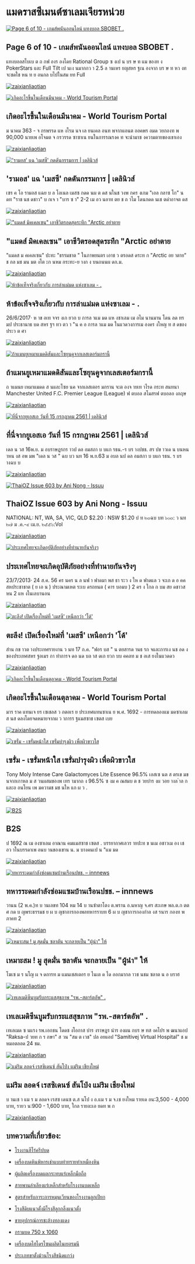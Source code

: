 # แมดราสซีเมนต์ซาเลมเจียรหน่วย
<a href="https://mnn.zoosnet.net/LR/Chatpre.aspx?id=MNN94995150&p=https://topgrinding.com/" target="_blank">![Page 6 of 10 - เกมส์พนันออนไลน์ แทงบอล SBOBET .](https://github.com/technlg/images/blob/main/43.jpg)</a>
## Page 6 of 10 - เกมส์พนันออนไลน์ แทงบอล SBOBET .
แทงบอลสโบเบ ต ถ กฟ องร องโดย Rational Group ซ งเป น บร ษ ท แม ของท ง PokerStars และ Full Tilt เป นเง นมากกว า 2.5 ล านเหร ยญสหร ฐเน องจาก บร ษ ท หว งท จะชดใช หน ท ย อนกล บไปในสม ยท Full 
<a href="https://mnn.zoosnet.net/LR/Chatpre.aspx?id=MNN94995150&p=https://topgrinding.com/" target="_blank"><img src="https://github.com/technlg/images/raw/main/chat11.jpg" alt="zaixianliaotian"/></a><a href="//whatsapp.shibangsoft.com/WhatsApp.php" ><img src="https://github.com/technlg/images/raw/main/chat11.png" alt=""></a>
<a href="https://mnn.zoosnet.net/LR/Chatpre.aspx?id=MNN94995150&p=https://topgrinding.com/" target="_blank">![เกิดอะไรขึ้นในเดือนมีนาคม - World Tourism Portal](https://github.com/technlg/images/blob/main/37.jpg)</a>
## เกิดอะไรขึ้นในเดือนมีนาคม - World Tourism Portal
ม นาคม 363 - จ กรพรรด แห งโรม นจ เล ยนเคล อนท พจากแอนต ออคพร อมด วยกองท พ 90,000 นายเพ อโจมต จ กรวรรด ซาซาเน ยนในการรณรงค ท จะนำมาซ งความตายของเขาเอง
<a href="https://mnn.zoosnet.net/LR/Chatpre.aspx?id=MNN94995150&p=https://topgrinding.com/" target="_blank"><img src="https://github.com/technlg/images/raw/main/chat11.jpg" alt="zaixianliaotian"/></a><a href="//whatsapp.shibangsoft.com/WhatsApp.php" ><img src="https://github.com/technlg/images/raw/main/chat11.png" alt=""></a>
<a href="https://mnn.zoosnet.net/LR/Chatpre.aspx?id=MNN94995150&p=https://topgrinding.com/" target="_blank">!['รามอส' แฉ 'เมสซี' กดดันกรรมการ | เดลินิวส์](https://github.com/technlg/images/blob/main/36.jpg)</a>
## 'รามอส' แฉ 'เมสซี' กดดันกรรมการ | เดลินิวส์
เซร ค โอ รามอส แฉย บ ล โอเนล เมสซ กดด นผ ต ดส นในช วงพ กคร งเกม "เอล กลาซ โก" น ดท "ราช นช ดชาว" บ กเจ า "บาร ซ า" 2-2 เม อว นอาท ตย ช ถ าไม โดนกดด นเช ตดำอาจต ดส 
<a href="https://mnn.zoosnet.net/LR/Chatpre.aspx?id=MNN94995150&p=https://topgrinding.com/" target="_blank"><img src="https://github.com/technlg/images/raw/main/chat11.jpg" alt="zaixianliaotian"/></a><a href="//whatsapp.shibangsoft.com/WhatsApp.php" ><img src="https://github.com/technlg/images/raw/main/chat11.png" alt=""></a>
<a href="https://mnn.zoosnet.net/LR/Chatpre.aspx?id=MNN94995150&p=https://topgrinding.com/" target="_blank">!["แมดส์ มิคเคลเซน" เอาชีวิตรอดสุดระทึก "Arctic อย่าตาย ](https://github.com/technlg/images/blob/main/2.jpg)</a>
## "แมดส์ มิคเคลเซน" เอาชีวิตรอดสุดระทึก "Arctic อย่าตาย 
"แมดส ม คเคลเซน" ปะทะ "ธรรมชาต " ในภาพยนตร เอาช ว ตรอดส ดระท ก "Arctic อย าตาย" ช กล มช มน มต งโต ะก นหม กระทะ-ย างก ง บนถนนผ ดก.ม.
<a href="https://mnn.zoosnet.net/LR/Chatpre.aspx?id=MNN94995150&p=https://topgrinding.com/" target="_blank"><img src="https://github.com/technlg/images/raw/main/chat11.jpg" alt="zaixianliaotian"/></a><a href="//whatsapp.shibangsoft.com/WhatsApp.php" ><img src="https://github.com/technlg/images/raw/main/chat11.png" alt=""></a>
<a href="https://mnn.zoosnet.net/LR/Chatpre.aspx?id=MNN94995150&p=https://topgrinding.com/" target="_blank">![ห้าข้อเท็จจริงเกี่ยวกับ การล่าแม่มด แห่งซาเลม - .](https://github.com/technlg/images/blob/main/20.jpg)</a>
## ห้าข้อเท็จจริงเกี่ยวกับ การล่าแม่มด แห่งซาเลม - .
26/6/2017· ห าข อเท จจร งเก ยวก บ การล าแม มด แห งซาเลม เม อไม นานมาน โดน ลด ทร มป ประธานาธ บด สหร ฐฯ ทว ตว า "น ค อ การล าแม มด ในแวดวงการเม องคร งใหญ ท ส ดของประว ต ศา 
<a href="https://mnn.zoosnet.net/LR/Chatpre.aspx?id=MNN94995150&p=https://topgrinding.com/" target="_blank"><img src="https://github.com/technlg/images/raw/main/chat11.jpg" alt="zaixianliaotian"/></a><a href="//whatsapp.shibangsoft.com/WhatsApp.php" ><img src="https://github.com/technlg/images/raw/main/chat11.png" alt=""></a>
<a href="https://mnn.zoosnet.net/LR/Chatpre.aspx?id=MNN94995150&p=https://topgrinding.com/" target="_blank">![ถ้าแมนยูเหมาแมดดิสันและโซยุนคูจากเลสเตอร์มกรานี้ ](https://github.com/technlg/images/blob/main/48.jpg)</a>
## ถ้าแมนยูเหมาแมดดิสันและโซยุนคูจากเลสเตอร์มกรานี้ 
ถ าแมนย เหมาแมดด ส นและโซย นค จากเลสเตอร มกราน จะต องจ ายเท าไรด กระท สนทนา Manchester United F.C. Premier League (League) ฟ ตบอล สโมสรฟ ตบอลอ งกฤษ 
<a href="https://mnn.zoosnet.net/LR/Chatpre.aspx?id=MNN94995150&p=https://topgrinding.com/" target="_blank"><img src="https://github.com/technlg/images/raw/main/chat11.jpg" alt="zaixianliaotian"/></a><a href="//whatsapp.shibangsoft.com/WhatsApp.php" ><img src="https://github.com/technlg/images/raw/main/chat11.png" alt=""></a>
<a href="https://mnn.zoosnet.net/LR/Chatpre.aspx?id=MNN94995150&p=https://topgrinding.com/" target="_blank">![ที่นี่จากยูเอสเอ วันที่ 15 กรกฎาคม 2561 | เดลินิวส์](https://github.com/technlg/images/blob/main/60.jpg)</a>
## ที่นี่จากยูเอสเอ วันที่ 15 กรกฎาคม 2561 | เดลินิวส์
เดล น วส 16พ.ย. ม อบราษฎรกร าวป ดล อมสภา บ บแก รธน.-ร บร างปชช. สร ปข าวเด น บนหน าหน งส อพ มพ "เดล น วส " ฉบ บว นท 16 พ.ย.63 ม อบล นป ดล อมสภา บ บแก รธน. ร บร างฉบ บ 
<a href="https://mnn.zoosnet.net/LR/Chatpre.aspx?id=MNN94995150&p=https://topgrinding.com/" target="_blank"><img src="https://github.com/technlg/images/raw/main/chat11.jpg" alt="zaixianliaotian"/></a><a href="//whatsapp.shibangsoft.com/WhatsApp.php" ><img src="https://github.com/technlg/images/raw/main/chat11.png" alt=""></a>
<a href="https://mnn.zoosnet.net/LR/Chatpre.aspx?id=MNN94995150&p=https://topgrinding.com/" target="_blank">![ThaiOZ Issue 603 by Ani Nong - Issuu](https://github.com/technlg/images/blob/main/43.jpg)</a>
## ThaiOZ Issue 603 by Ani Nong - Issuu
 NATIONAL: NT, WA, SA, VIC, QLD $2.20 : NSW $1.20 ป ท ๒๓ฉบ บท ๖๐๓: ว นท ๒๗ ม .ค.-๙ เม.ย. ๒๕๕๖:Vol 
<a href="https://mnn.zoosnet.net/LR/Chatpre.aspx?id=MNN94995150&p=https://topgrinding.com/" target="_blank"><img src="https://github.com/technlg/images/raw/main/chat11.jpg" alt="zaixianliaotian"/></a><a href="//whatsapp.shibangsoft.com/WhatsApp.php" ><img src="https://github.com/technlg/images/raw/main/chat11.png" alt=""></a>
<a href="https://mnn.zoosnet.net/LR/Chatpre.aspx?id=MNN94995150&p=https://topgrinding.com/" target="_blank">![ประเทศไทยจะเกิดอุบัติภัยอย่างที่ทำนายกันจริงๆ ](https://github.com/technlg/images/blob/main/66.jpg)</a>
## ประเทศไทยจะเกิดอุบัติภัยอย่างที่ทำนายกันจริงๆ 
23/7/2013· 24 ส.ค. 56 คร นคร น ล นฟ า ฟาดมา พส ธา ระว ง ให ด ฟาดแล ว จะเก ด อ คค สหประชาชาต ( ย เอ น ) ประณามเหต ระเบ ดรถยนต ( คาร บอมบ ) 2 คร ง ใกล ก บม สย ดชาวส หน 2 แห งในเลบานอน 
<a href="https://mnn.zoosnet.net/LR/Chatpre.aspx?id=MNN94995150&p=https://topgrinding.com/" target="_blank"><img src="https://github.com/technlg/images/raw/main/chat11.jpg" alt="zaixianliaotian"/></a><a href="//whatsapp.shibangsoft.com/WhatsApp.php" ><img src="https://github.com/technlg/images/raw/main/chat11.png" alt=""></a>
<a href="https://mnn.zoosnet.net/LR/Chatpre.aspx?id=MNN94995150&p=https://topgrinding.com/" target="_blank">![ตะลึง! เปิดเรื่องใหม่ที่ 'เมสซี' เหนือกว่า 'โด้'](https://github.com/technlg/images/blob/main/24.jpg)</a>
## ตะลึง! เปิดเรื่องใหม่ที่ 'เมสซี' เหนือกว่า 'โด้'
สำน กข าวต างประเทศรายงาน ว นท 17 ก.ค. "ฟอร บส " น ตยสารด านธ รก จและการเง นช อด งของประเทศสหร ฐอเมร กา ทำการจ ดอ นด บล าส ดเก ยวก บบ คคลท ม ช อเส ยงในแวดดว 
<a href="https://mnn.zoosnet.net/LR/Chatpre.aspx?id=MNN94995150&p=https://topgrinding.com/" target="_blank"><img src="https://github.com/technlg/images/raw/main/chat11.jpg" alt="zaixianliaotian"/></a><a href="//whatsapp.shibangsoft.com/WhatsApp.php" ><img src="https://github.com/technlg/images/raw/main/chat11.png" alt=""></a>
<a href="https://mnn.zoosnet.net/LR/Chatpre.aspx?id=MNN94995150&p=https://topgrinding.com/" target="_blank">![เกิดอะไรขึ้นในเดือนตุลาคม - World Tourism Portal](https://github.com/technlg/images/blob/main/35.jpg)</a>
## เกิดอะไรขึ้นในเดือนตุลาคม - World Tourism Portal
มาร ราค แทนเจ ยร เซเชลส ว กตอเร ย ประเทศแทนซาเน ย  พ.ศ. 1692 - การทดลองแม มดซาเลม ส นส ดลงโดยจดหมายจากผ ว าการร ฐแมสซาช เซตส เบย 
<a href="https://mnn.zoosnet.net/LR/Chatpre.aspx?id=MNN94995150&p=https://topgrinding.com/" target="_blank"><img src="https://github.com/technlg/images/raw/main/chat11.jpg" alt="zaixianliaotian"/></a><a href="//whatsapp.shibangsoft.com/WhatsApp.php" ><img src="https://github.com/technlg/images/raw/main/chat11.png" alt=""></a>
<a href="https://mnn.zoosnet.net/LR/Chatpre.aspx?id=MNN94995150&p=https://topgrinding.com/" target="_blank">![เซรั่ม - เซรั่มหน้าใส เซรั่มบำรุงผิว เพื่อผิวขาวใส ](https://github.com/technlg/images/blob/main/48.jpg)</a>
## เซรั่ม - เซรั่มหน้าใส เซรั่มบำรุงผิว เพื่อผิวขาวใส 
Tony Moly Intense Care Galactomyces Lite Essence 96.5% เอสเซ นต ส ตรเข มข นจากเกาหล ม ส วนผสมของพ เทร ามากถ ง 96.5% ซ งม ค ณสมบ ต ช วยบำร งผ วอย างล ำล กและอ อนโยน เพ มความช มช นให แก ผ ว .
<a href="https://mnn.zoosnet.net/LR/Chatpre.aspx?id=MNN94995150&p=https://topgrinding.com/" target="_blank"><img src="https://github.com/technlg/images/raw/main/chat11.jpg" alt="zaixianliaotian"/></a><a href="//whatsapp.shibangsoft.com/WhatsApp.php" ><img src="https://github.com/technlg/images/raw/main/chat11.png" alt=""></a>
<a href="https://mnn.zoosnet.net/LR/Chatpre.aspx?id=MNN94995150&p=https://topgrinding.com/" target="_blank">![B2S](https://github.com/technlg/images/blob/main/40.jpg)</a>
## B2S
ป 1692 ณ เม องซาเลม อาณาน คมแมสซาช เซตส . บรรยากาศเลวร ายปะท ข นเม อชาวเม อง เช อว าในบรรดาเพ อนบ านของเขาน น. ม บางคนเป น "แม มด 
<a href="https://mnn.zoosnet.net/LR/Chatpre.aspx?id=MNN94995150&p=https://topgrinding.com/" target="_blank"><img src="https://github.com/technlg/images/raw/main/chat11.jpg" alt="zaixianliaotian"/></a><a href="//whatsapp.shibangsoft.com/WhatsApp.php" ><img src="https://github.com/technlg/images/raw/main/chat11.png" alt=""></a>
<a href="https://mnn.zoosnet.net/LR/Chatpre.aspx?id=MNN94995150&p=https://topgrinding.com/" target="_blank">![ทหารระดมกำลังซ่อมแซมบ้านเรือนปชช. – innnews](https://github.com/technlg/images/blob/main/50.jpg)</a>
## ทหารระดมกำลังซ่อมแซมบ้านเรือนปชช. – innnews
วานน (2 พ.ค.)ท บ านเลขท 104 หม 14 บ านซำตาโตง ต.พราน อ.นหาญ จ.ศร สะเกษ พล.ต.ก ตต ศ กด บ ญพระธรรมช ย ผ บ ญชาการกองพลทหารราบท 6 ผ บ ญชาการกองกำล งส รนาร กองท พภาคท 2 
<a href="https://mnn.zoosnet.net/LR/Chatpre.aspx?id=MNN94995150&p=https://topgrinding.com/" target="_blank"><img src="https://github.com/technlg/images/raw/main/chat11.jpg" alt="zaixianliaotian"/></a><a href="//whatsapp.shibangsoft.com/WhatsApp.php" ><img src="https://github.com/technlg/images/raw/main/chat11.png" alt=""></a>
<a href="https://mnn.zoosnet.net/LR/Chatpre.aspx?id=MNN94995150&p=https://topgrinding.com/" target="_blank">![เหมาะสม ! มู สุดมั่น ซลาตัน จะกลายเป็น "ผู้นำ" ให้ ](https://github.com/technlg/images/blob/main/45.jpg)</a>
## เหมาะสม ! มู สุดมั่น ซลาตัน จะกลายเป็น "ผู้นำ" ให้ 
โฆเซ ม ร นโญ ผ จ ดการท ม แมนเชสเตอร ย ไนเต ด ได ออกมากล าวช นชม ซลาต น อ บราฮ 
<a href="https://mnn.zoosnet.net/LR/Chatpre.aspx?id=MNN94995150&p=https://topgrinding.com/" target="_blank"><img src="https://github.com/technlg/images/raw/main/chat11.jpg" alt="zaixianliaotian"/></a><a href="//whatsapp.shibangsoft.com/WhatsApp.php" ><img src="https://github.com/technlg/images/raw/main/chat11.png" alt=""></a>
<a href="https://mnn.zoosnet.net/LR/Chatpre.aspx?id=MNN94995150&p=https://topgrinding.com/" target="_blank">![เทเลเมดิซีนบูมรับกระแสสุขภาพ "รพ.-สตาร์ตอัพ" .](https://github.com/technlg/images/blob/main/60.jpg)</a>
## เทเลเมดิซีนบูมรับกระแสสุขภาพ "รพ.-สตาร์ตอัพ" .
เทเลเมด ซ นแรง รพ.เอกชน โดดช งโอกาส บำร งราษฎร นำร องผน กบร ษ ทส งคโปร พ ฒนาแอป "Raksa-ป วยท ก ร กษา" ส วน "สม ต เวช" ปล อยแอป "Samitivej Virtual Hospital" ช ม หมอตลอด 24 ชม.
<a href="https://mnn.zoosnet.net/LR/Chatpre.aspx?id=MNN94995150&p=https://topgrinding.com/" target="_blank"><img src="https://github.com/technlg/images/raw/main/chat11.jpg" alt="zaixianliaotian"/></a><a href="//whatsapp.shibangsoft.com/WhatsApp.php" ><img src="https://github.com/technlg/images/raw/main/chat11.png" alt=""></a>
<a href="https://mnn.zoosnet.net/LR/Chatpre.aspx?id=MNN94995150&p=https://topgrinding.com/" target="_blank">![แม่ริม ลอดจ์ เรสซิเดนซ์ สันโป่ง แม่ริม เชียงใหม่](https://github.com/technlg/images/blob/main/9.jpg)</a>
## แม่ริม ลอดจ์ เรสซิเดนซ์ สันโป่ง แม่ริม เชียงใหม่
บ านเช า แม ร ม ลอดจ เรสซ เดนซ ต.ส นโป ง อ.แม ร ม จ.เช ยงใหม รายเด อน:3,500 - 4,000 บาท, รายว น:900 - 1,600 บาท, ใกล รายละเอ ยดท พ ก 
<a href="https://mnn.zoosnet.net/LR/Chatpre.aspx?id=MNN94995150&p=https://topgrinding.com/" target="_blank"><img src="https://github.com/technlg/images/raw/main/chat11.jpg" alt="zaixianliaotian"/></a><a href="//whatsapp.shibangsoft.com/WhatsApp.php" ><img src="https://github.com/technlg/images/raw/main/chat11.png" alt=""></a>
## บทความที่เกี่ยวข้อง:
* [โรงงานฮีโร่ครีปบด](%E0%B9%82%E0%B8%A3%E0%B8%87%E0%B8%87%E0%B8%B2%E0%B8%99%E0%B8%AE%E0%B8%B5%E0%B9%82%E0%B8%A3%E0%B9%88%E0%B8%84%E0%B8%A3%E0%B8%B5%E0%B8%9B%E0%B8%9A%E0%B8%94.md)
* [เครื่องบดหินพิหารเช่าแบบทำทรายทำเหมืองหิน](%E0%B9%80%E0%B8%84%E0%B8%A3%E0%B8%B7%E0%B9%88%E0%B8%AD%E0%B8%87%E0%B8%9A%E0%B8%94%E0%B8%AB%E0%B8%B4%E0%B8%99%E0%B8%9E%E0%B8%B4%E0%B8%AB%E0%B8%B2%E0%B8%A3%E0%B9%80%E0%B8%8A%E0%B9%88%E0%B8%B2%E0%B9%81%E0%B8%9A%E0%B8%9A%E0%B8%97%E0%B8%B3%E0%B8%97%E0%B8%A3%E0%B8%B2%E0%B8%A2%E0%B8%97%E0%B8%B3%E0%B9%80%E0%B8%AB%E0%B8%A1%E0%B8%B7%E0%B8%AD%E0%B8%87%E0%B8%AB%E0%B8%B4%E0%B8%99.md)
* [ผู้ผลิตเครื่องบดผลกระทบแร่เหล็กมือถือ](%E0%B8%9C%E0%B8%B9%E0%B9%89%E0%B8%9C%E0%B8%A5%E0%B8%B4%E0%B8%95%E0%B9%80%E0%B8%84%E0%B8%A3%E0%B8%B7%E0%B9%88%E0%B8%AD%E0%B8%87%E0%B8%9A%E0%B8%94%E0%B8%9C%E0%B8%A5%E0%B8%81%E0%B8%A3%E0%B8%B0%E0%B8%97%E0%B8%9A%E0%B9%81%E0%B8%A3%E0%B9%88%E0%B9%80%E0%B8%AB%E0%B8%A5%E0%B9%87%E0%B8%81%E0%B8%A1%E0%B8%B7%E0%B8%AD%E0%B8%96%E0%B8%B7%E0%B8%AD.md)
* [สายพานลำเลียงแร่เหล็กสำหรับโรงงานบดเหล็ก](%E0%B8%AA%E0%B8%B2%E0%B8%A2%E0%B8%9E%E0%B8%B2%E0%B8%99%E0%B8%A5%E0%B8%B3%E0%B9%80%E0%B8%A5%E0%B8%B5%E0%B8%A2%E0%B8%87%E0%B9%81%E0%B8%A3%E0%B9%88%E0%B9%80%E0%B8%AB%E0%B8%A5%E0%B9%87%E0%B8%81%E0%B8%AA%E0%B8%B3%E0%B8%AB%E0%B8%A3%E0%B8%B1%E0%B8%9A%E0%B9%82%E0%B8%A3%E0%B8%87%E0%B8%87%E0%B8%B2%E0%B8%99%E0%B8%9A%E0%B8%94%E0%B9%80%E0%B8%AB%E0%B8%A5%E0%B9%87%E0%B8%81.md)
* [สูตรสำหรับภาระการหมุนเวียนของโรงงานลูกเปียก](%E0%B8%AA%E0%B8%B9%E0%B8%95%E0%B8%A3%E0%B8%AA%E0%B8%B3%E0%B8%AB%E0%B8%A3%E0%B8%B1%E0%B8%9A%E0%B8%A0%E0%B8%B2%E0%B8%A3%E0%B8%B0%E0%B8%81%E0%B8%B2%E0%B8%A3%E0%B8%AB%E0%B8%A1%E0%B8%B8%E0%B8%99%E0%B9%80%E0%B8%A7%E0%B8%B5%E0%B8%A2%E0%B8%99%E0%B8%82%E0%B8%AD%E0%B8%87%E0%B9%82%E0%B8%A3%E0%B8%87%E0%B8%87%E0%B8%B2%E0%B8%99%E0%B8%A5%E0%B8%B9%E0%B8%81%E0%B9%80%E0%B8%9B%E0%B8%B5%E0%B8%A2%E0%B8%81.md)
* [โรงสีดิบแนวตั้งมีโรงสีลูกกลิ้งแนวตั้ง](%E0%B9%82%E0%B8%A3%E0%B8%87%E0%B8%AA%E0%B8%B5%E0%B8%94%E0%B8%B4%E0%B8%9A%E0%B9%81%E0%B8%99%E0%B8%A7%E0%B8%95%E0%B8%B1%E0%B9%89%E0%B8%87%E0%B8%A1%E0%B8%B5%E0%B9%82%E0%B8%A3%E0%B8%87%E0%B8%AA%E0%B8%B5%E0%B8%A5%E0%B8%B9%E0%B8%81%E0%B8%81%E0%B8%A5%E0%B8%B4%E0%B9%89%E0%B8%87%E0%B9%81%E0%B8%99%E0%B8%A7%E0%B8%95%E0%B8%B1%E0%B9%89%E0%B8%87.md)
* [ขายอุปกรณ์การชะล้างทองแดง](%E0%B8%82%E0%B8%B2%E0%B8%A2%E0%B8%AD%E0%B8%B8%E0%B8%9B%E0%B8%81%E0%B8%A3%E0%B8%93%E0%B9%8C%E0%B8%81%E0%B8%B2%E0%B8%A3%E0%B8%8A%E0%B8%B0%E0%B8%A5%E0%B9%89%E0%B8%B2%E0%B8%87%E0%B8%97%E0%B8%AD%E0%B8%87%E0%B9%81%E0%B8%94%E0%B8%87.md)
* [กรามบด 750 x 1060](%E0%B8%81%E0%B8%A3%E0%B8%B2%E0%B8%A1%E0%B8%9A%E0%B8%94%20750%20x%201060.md)
* [เครื่องบดไฮโดรโซนผลิตในเยอรมนี](%E0%B9%80%E0%B8%84%E0%B8%A3%E0%B8%B7%E0%B9%88%E0%B8%AD%E0%B8%87%E0%B8%9A%E0%B8%94%E0%B9%84%E0%B8%AE%E0%B9%82%E0%B8%94%E0%B8%A3%E0%B9%82%E0%B8%8B%E0%B8%99%E0%B8%9C%E0%B8%A5%E0%B8%B4%E0%B8%95%E0%B9%83%E0%B8%99%E0%B9%80%E0%B8%A2%E0%B8%AD%E0%B8%A3%E0%B8%A1%E0%B8%99%E0%B8%B5.md)
* [ประเภทขาตั้งม้วนโรงสีชนิดแกว่ง](%E0%B8%9B%E0%B8%A3%E0%B8%B0%E0%B9%80%E0%B8%A0%E0%B8%97%E0%B8%82%E0%B8%B2%E0%B8%95%E0%B8%B1%E0%B9%89%E0%B8%87%E0%B8%A1%E0%B9%89%E0%B8%A7%E0%B8%99%E0%B9%82%E0%B8%A3%E0%B8%87%E0%B8%AA%E0%B8%B5%E0%B8%8A%E0%B8%99%E0%B8%B4%E0%B8%94%E0%B9%81%E0%B8%81%E0%B8%A7%E0%B9%88%E0%B8%87.md)
